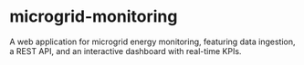 # microgrid-monitoring
A web application for microgrid energy monitoring, featuring data ingestion, a REST API, and an interactive dashboard with real-time KPIs.
